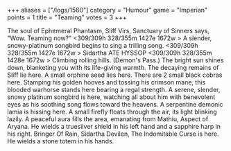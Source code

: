 +++
aliases = ["/logs/1560"]
category = "Humour"
game = "Imperian"
points = 1
title = "Teaming"
votes = 3
+++

The soul of Ephemeral Phantasm, Sliff Virs, Sanctuary of Sinners says, "Wow. 
Teaming now?"
<309/309h 328/355m 1427e 1672w <e-> <bd>>
A slender, snowy-platinum songbird begins to sing a trilling song.
<309/309h 328/355m 1427e 1672w <e-> <bd>>
Sidartha ATE HYSSOP
<309/309h 328/355m 1428e 1672w <e-> <bd>>
Climbing rolling hills. (Demon's Pass.)
The bright sun shines down, blanketing you with its life-giving warmth. The 
decaying remains of Sliff lie here. A small orphine seed lies here. There are 2
small black cobras here. Stamping his golden hooves and tossing his crimson 
mane, this blooded warhorse stands here bearing a regal strength. A serene, 
slender, snowy platinum songbird is here, watching all about him with 
benevolent eyes as his soothing song flows toward the heavens. A serpentine 
demonic lamia is hissing here. A small firefly floats through the air, its 
light blinking lazily. A peaceful aura fills the area, emanating from Mathiu, 
Aspect of Aryana. He wields a truesilver shield in his left hand and a sapphire
harp in his right. Bringer Of Rain, Sidartha Devilen, The Indomitable Curse is 
here. He wields a stone totem in his hands.
